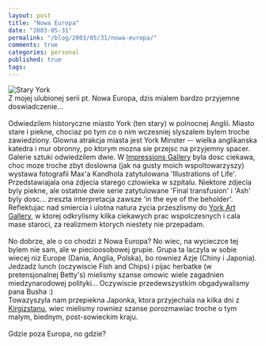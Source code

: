 ```yaml
---
layout: post
title: "Nowa Europa"
date: "2003-05-31"
permalink: "/blog/2003/05/31/nowa-europa/"
comments: true
categories: personal
published: true
tags: 
---
```


<img src="http://www.york.gov.uk/images/heritage/york/station_sm.jpg" border="0" alt="Stary York"><br />Z mojej ulubionej serii pt. Nowa Europa, dzis mialem bardzo przyjemne doswiadczenie... <br /><br />Odwiedzilem historyczne miasto York (ten stary) w polnocnej Anglii. Miasto stare i piekne, chociaz po tym co o nim wczesniej slyszalem bylem troche zawiedziony. Glowna atrakcja miasta jest York Minster -- wielka anglikanska katedra i mur obronny, po ktorym mozna sie przejsc na przyjemny spacer.<br />Galerie sztuki odwiedzilem dwie. W <a href="http://www.impressions-gallery.com/">Impressions Gallery</a> byla dosc ciekawa, choc moze troche zbyt doslowna (jak na gusty moich wspoltowarzyszy) wystawa fotografii Max'a Kandhola zatytulowana 'Illustrations of Life'. Przedstawiajala ona zdjecia starego czlowieka w szpitalu. Niektore zdjecia byly piekne, ale ostatnie dwie serie zatytulowane 'Final transfusion' i 'Ash' byly dosc... zreszta interpretacja zawsze 'in the eye of the beholder'. <br />Reflektujac nad smiercia i ulotna natura zycia przeszlismy do <a href="http://www.yorkartgallery.org.uk/">York Art Gallery</a>, w ktorej odkrylismy kilka ciekawych prac wspolczesnych i cala mase staroci, za realizmem ktorych niestety nie przepadam.<br /><br />No dobrze, ale o co chodzi z Nowa Europa? No wiec, na wycieczce tej bylem nie sam, ale w piecioosobowej grupie. Grupa ta laczyla w sobie wiecej niz Europe (Dania, Anglia, Polska), bo rowniez Azje (Chiny i Japonia). Jedzadz lunch (oczywiscie Fish and Chips) i pijac herbatke (w pretensjonalnej Betty's) mielismy szanse omowic wiele zagadnien miedzynarodowej polityki... Oczywiscie przedewszystkim obgadywalismy pana Busha :)<br />Towazyszyla nam przepiekna Japonka, ktora przyjechala na kilka dni z <a href="http://www.cia.gov/cia/publications/factbook/geos/kg.html">Kirgizstanu</a>, wiec mielismy rowniez szanse porozmawiac troche o tym malym, biednym, post-sowieckim kraju. <br /><br />Gdzie poza Europa, no gdzie?